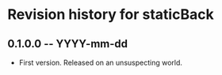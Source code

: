 # Revision history for staticBack

## 0.1.0.0 -- YYYY-mm-dd

* First version. Released on an unsuspecting world.
